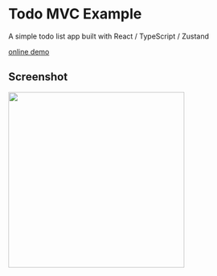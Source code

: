 # Todo MVC Example

A simple todo list app built with React / TypeScript / Zustand

[online demo](https://newraina.github.io/todo-mvc-example)

## Screenshot
<img src="https://user-images.githubusercontent.com/10708802/118491005-253e3580-b751-11eb-9868-004bccaf966a.png" width="350" >
